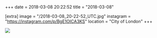 +++
date = 2018-03-08 20:22:52
title = "2018-03-08"

[extra]
image = "/2018-03-08_20-22-52_UTC.jpg"
instagram = "https://instagram.com/p/BgE1OICA3KS"
location = "City of London"
+++

<img src="/2018-03-08_20-22-52_UTC.jpg" />
